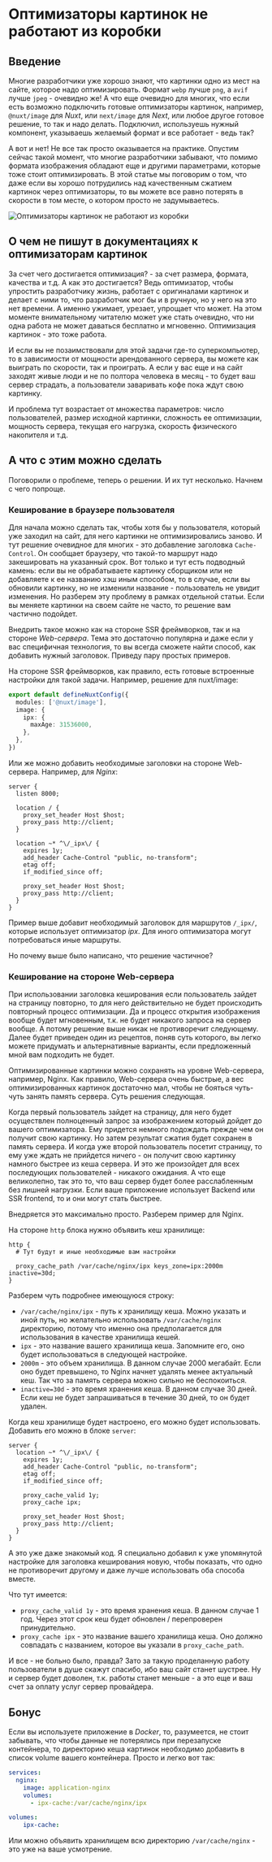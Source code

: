 # Оптимизаторы картинок не работают из коробки

## Введение

Многие разработчики уже хорошо знают, что картинки одно из мест на сайте, которое надо оптимизировать.
Формат `webp` лучше `png`, а `avif` лучше `jpeg` - очевидно же! А что еще очевидно для многих,
что если есть возможно подключить готовые оптимизаторы картинок, например, `@nuxt/image` для *Nuxt*,
или `next/image` для *Next*, или любое другое готовое решение, то так и надо делать.
Подключил, используешь нужный компонент, указываешь желаемый формат и все работает - ведь так?

А вот и нет! Не все так просто оказывается на практике. Опустим сейчас такой момент, что многие разработчики забывают,
что помимо формата изображения обладают еще и другими параметрами, которые тоже стоит оптимизировать. В этой статье мы поговорим о том,
что даже если вы хорошо потрудились над качественным сжатием картинок через оптимизаторы,
то вы можете все равно потерять в скорости в том месте, о котором просто не задумываетесь.

![Оптимизаторы картинок не работают из коробки](/images/image-optimization-tools-not-working-meme.jpg)

## О чем не пишут в документациях к оптимизаторам картинок

За счет чего достигается оптимизация? - за счет размера, формата, качества и т.д.
А как это достигается? Ведь оптимизатор, чтобы упростить разработчику жизнь, работает с оригиналами картинок
и делает с ними то, что разработчик мог бы и в ручную, но у него на это нет времени.
А именно ужимает, урезает, упрощает что может. На этом моменте внимательному читателю может уже стать очевидно,
что ни одна работа не может даваться бесплатно и мгновенно. Оптимизация картинок - это тоже работа.

И если вы не позаимствовали для этой задачи где-то суперкомпьютер, то в зависимости от мощности арендованного сервера,
вы можете как выиграть по скорости, так и проиграть. А если у вас еще и на сайт заходят живые люди и не по полтора человека в месяц -
то будет ваш сервер страдать, а пользователи заваривать кофе пока ждут свою картинку.

И проблема тут возрастает от множества параметров: число пользователей, размер исходной картинки,
сложность ее оптимизации, мощность сервера, текущая его нагрузка, скорость физического накопителя и т.д.

## А что с этим можно сделать

Поговорили о проблеме, теперь о решении. И их тут несколько. Начнем с чего попроще.

### Кеширование в браузере пользователя

Для начала можно сделать так, чтобы хотя бы у пользователя, который уже заходил на сайт, для него картинки не оптимизировались заново.
И тут решение очевидное для многих - это добавление заголовка `Cache-Control`.
Он сообщает браузеру, что такой-то маршрут надо закешировать на указанный срок.
Вот только и тут есть подводный камень: если вы не обрабатываете картинку сборщиком или не добавляете к ее названию хэш иным способом,
то в случае, если вы обновили картинку, но не изменили название - пользователь не увидит изменения.
Но разберем эту проблему в рамках отдельной статьи. Если вы меняете картинки на своем сайте не часто, то решение вам частично подойдет.

Внедрить такое можно как на стороне SSR фреймворков, так и на стороне *Web-сервера*.
Тема это достаточно популярна и даже если у вас специфичная технология, то вы всегда сможете найти способ, как добавить нужный заголовок.
Приведу пару простых примеров.

На стороне SSR фреймворков, как правило, есть готовые встроенные настройки для такой задачи. Например, решение для nuxt/image:

```ts [nuxt.config.ts]
export default defineNuxtConfig({
  modules: ['@nuxt/image'],
  image: {
    ipx: {
      maxAge: 31536000,
    },
  },
})
```

Или же можно добавить необходимые заголовки на стороне Web-сервера. Например, для *Nginx*:

```nginx configuration [application.conf]
server {
  listen 8000;

  location / {
    proxy_set_header Host $host;
    proxy_pass http://client;
  }

  location ~* ^\/_ipx\/ {
    expires 1y;
    add_header Cache-Control "public, no-transform";
    etag off;
    if_modified_since off;

    proxy_set_header Host $host;
    proxy_pass http://client;
  }
}
```

Пример выше добавит необходимый заголовок для маршрутов `/_ipx/`, которые использует оптимизатор *ipx*.
Для иного оптимизатора могут потребоваться иные маршруты.

Но почему выше было написано, что решение частичное?

### Кеширование на стороне Web-сервера

При использовании заголовка кеширования если пользователь зайдет на страницу повторно,
то для него действительно не будет происходить повторный процесс оптимизации. Да и процесс открытия изображения
вообще будет мгновенным, т.к. не будет никакого запроса на сервер вообще. А потому решение выше никак не противоречит следующему.
Далее будет приведен один из рецептов, поняв суть которого, вы легко можете придумать и альтернативные варианты,
если предложенный мной вам подходить не будет.

Оптимизированные картинки можно сохранять на уровне Web-сервера, например, Nginx. Как правило, Web-сервера очень быстрые,
а вес оптимизированных картинок достаточно мал, чтобы не бояться чуть-чуть занять память сервера. Суть решения следующая.

Когда первый пользователь зайдет на страницу, для него будет осуществлен полноценный запрос за изображением который дойдет до вашего оптимизатора.
Ему придется немного подождать прежде чем он получит свою картинку. Но затем результат сжатия будет сохранен в память сервера.
И когда уже второй пользователь посетит страницу, то ему уже ждать не прийдется ничего - он получит свою картинку намного быстрее из кеша сервера.
И это же произойдет для всех последующих пользователей - никакого ожидания. А что еще великолепно, так это то,
что ваш сервер будет более расслабленным без лишней нагрузки. Если ваше приложение использует Backend или SSR frontend, то и они могут стать быстрее.

Внедряется это максимально просто. Разберем пример для Nginx.

На стороне `http` блока нужно объявить кеш хранилище:

```nginx configuration [nginx.conf]
http {
  # Тут будут и иные необходимые вам настройки

  proxy_cache_path /var/cache/nginx/ipx keys_zone=ipx:2000m inactive=30d;
}
```

Разберем чуть подробнее имеющуюся строку:
- `/var/cache/nginx/ipx` - путь к хранилищу кеша. Можно указать и иной путь, но желательно использовать `/var/cache/nginx` директорию, 
  потому что именно она предполагается для использования в качестве хранилища кешей.
- `ipx` - это название вашего хранилища кеша. Запомните его, оно будет использоваться в следующей настройке.
- `2000m` - это объем хранилища. В данном случае 2000 мегабайт. Если оно будет превышено, то Nginx начнет удалять менее актуальный кеш.
  Так что за память сервера можно сильно не беспокоиться.
- `inactive=30d` - это время хранения кеша. В данном случае 30 дней. Если кеш не будет запрашиваться в течение 30 дней, то он будет удален.

Когда кеш хранилище будет настроено, его можно будет использовать. Добавить его можно в блоке `server`:

```nginx configuration [application.conf]
server {
  location ~* ^\/_ipx\/ {
    expires 1y;
    add_header Cache-Control "public, no-transform";
    etag off;
    if_modified_since off;

    proxy_cache_valid 1y;
    proxy_cache ipx;

    proxy_set_header Host $host;
    proxy_pass http://client;
  }
}
```

А это уже даже знакомый код. Я специально добавил к уже упомянутой настройке для заголовка кеширования новую, чтобы показать,
что одно не противоречит другому и даже лучше использовать оба способа вместе.

Что тут имеется:
- `proxy_cache_valid 1y` - это время хранения кеша. В данном случае 1 год. Через этот срок кеш будет обновлен / перепроверен принудительно.
- `proxy_cache ipx` - это название вашего хранилища кеша. Оно должно совпадать с названием, которое вы указали в `proxy_cache_path`.

И все - не больно было, правда? Зато за такую проделанную работу пользователи в душе скажут спасибо, ибо ваш сайт станет шустрее.
Ну и сервер будет доволен, т.к. работы станет меньше - а это еще и ваш счет за оплату услуг сервер провайдера.

## Бонус

Если вы используете приложение в *Docker*, то, разумеется, не стоит забывать, что чтобы данные не потерялись при перезапуске контейнера,
то директорию кеша картинок необходимо добавить в список volume вашего контейнера. Просто и легко вот так:

```yaml [compose.yaml]
services:
  nginx:
    image: application-nginx
    volumes:
      - ipx-cache:/var/cache/nginx/ipx

volumes:
    ipx-cache:
```

Или можно объявить хранилищем всю директорию `/var/cache/nginx` - это уже на ваше усмотрение.
